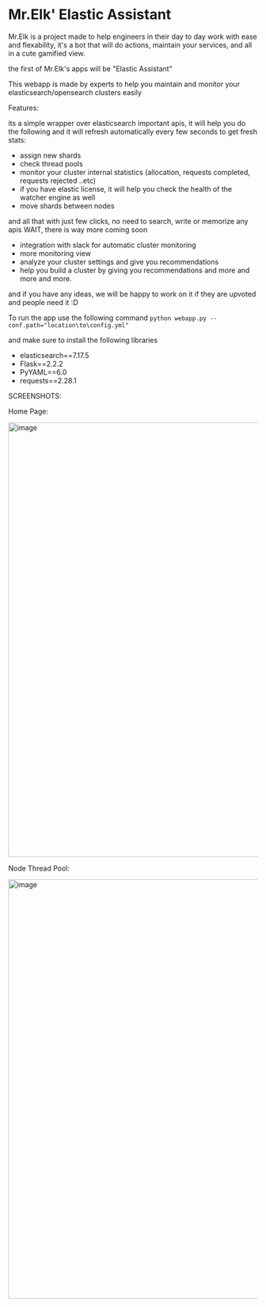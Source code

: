 # Mr.Elk' Elastic Assistant
Mr.Elk is a project made to help engineers in their day to day work with ease and flexability, it's a bot that will do actions, maintain your services, and all in a cute gamified view.

the first of Mr.Elk's apps will be "Elastic Assistant"

This webapp is made by experts to help you maintain and monitor your elasticsearch/opensearch clusters easily

Features:

its a simple wrapper over elasticsearch important apis, it will help you do the following and it will refresh automatically every few seconds to get fresh stats:
- assign new shards
- check thread pools 
- monitor your cluster internal statistics (allocation, requests completed, requests rejected ..etc) 
- if you have elastic license, it will help you check the health of the watcher engine as well
- move shards between nodes

and all that with just few clicks, no need to search, write or memorize any apis 
WAIT, there is way more coming soon
- integration with slack for automatic cluster monitoring
- more monitoring view
- analyze your cluster settings and give you recommendations
- help you build a cluster by giving you recommendations
and more and more and more.

and if you have any ideas, we will be happy to work on it if they are upvoted and people need it :D


To run the app use the following command 
    `python webapp.py --conf.path="location\to\config.yml"`
    
and make sure to install the following libraries 
- elasticsearch==7.17.5
- Flask==2.2.2
- PyYAML==6.0
- requests==2.28.1

SCREENSHOTS:

Home Page:

<img width="878" alt="image" src="https://user-images.githubusercontent.com/33005145/208752199-ebe1bf1c-6b2c-4347-adf5-42ea9bc67291.png">

Node Thread Pool:

<img width="847" alt="image" src="https://user-images.githubusercontent.com/33005145/208752415-e2ccfd94-abe4-4dd9-9c65-f309f1795fab.png">
